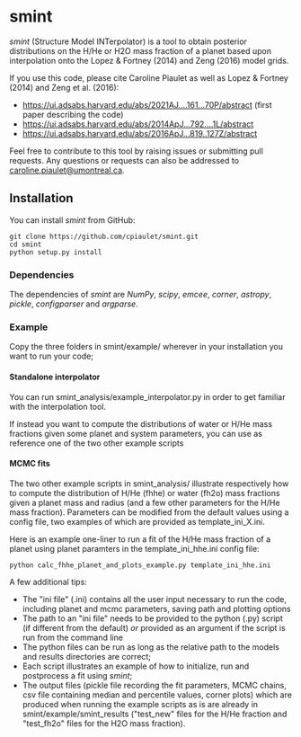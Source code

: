 # smint
*smint* (Structure Model INTerpolator) is a tool to obtain posterior distributions on the H/He or H2O mass fraction of a planet based upon interpolation onto the Lopez & Fortney (2014) and Zeng (2016) model grids. 

If you use this code, please cite Caroline Piaulet as well as Lopez & Fortney (2014) and Zeng et al. (2016): 
* https://ui.adsabs.harvard.edu/abs/2021AJ....161...70P/abstract (first paper describing the code) 
* https://ui.adsabs.harvard.edu/abs/2014ApJ...792....1L/abstract
* https://ui.adsabs.harvard.edu/abs/2016ApJ...819..127Z/abstract

Feel free to contribute to this tool by raising issues or submitting pull requests. Any questions or requests can also be addressed to caroline.piaulet@umontreal.ca.

## Installation
You can install *smint* from GitHub:

    git clone https://github.com/cpiaulet/smint.git
    cd smint
    python setup.py install

### Dependencies
The dependencies of *smint* are *NumPy*, *scipy*, *emcee*, *corner*, *astropy*, *pickle*, *configparser* and *argparse*.

### Example
Copy the three folders in smint/example/ wherever in your installation you want to run your code;

#### Standalone interpolator
You can run smint_analysis/example_interpolator.py in order to get familiar with the interpolation tool.

If instead you want to compute the distributions of water or H/He mass fractions given some planet and system parameters, you can use as reference one of the two other example scripts

#### MCMC fits
The two other example scripts in smint_analysis/ illustrate respectively how to compute the distribution of H/He (fhhe) or water (fh2o) mass fractions given a planet mass and radius (and a few other parameters for the H/He mass fraction). Parameters can be modified from the default values using a config file, two examples of which are provided as template_ini_X.ini. 

Here is an example one-liner to run a fit of the H/He mass fraction of a planet using planet paramters in the template_ini_hhe.ini config file:

    python calc_fhhe_planet_and_plots_example.py template_ini_hhe.ini

A few additional tips:
* The "ini file" (.ini) contains all the user input necessary to run the code, including planet and mcmc parameters, saving path and plotting options
* The path to an "ini file" needs to be provided to the python (.py) script (if different from the default) *or* provided as an argument if the script is run from the command line
* The python files can be run as long as the relative path to the models and results directories are correct;
* Each script illustrates an example of how to initialize, run and postprocess a fit using *smint*;
* The output files (pickle file recording the fit parameters, MCMC chains, csv file containing median and percentile values, corner plots) which are produced when running the example scripts as is are already in smint/example/smint_results ("test_new" files for the H/He fraction and "test_fh2o" files for the H2O mass fraction).

